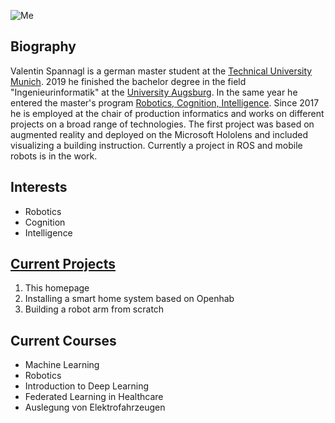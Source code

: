 ![Me](https://profile-images.xing.com/images/1f7e82c05504485a6932885c3b2afede-1/valentin-spannagl.1024x1024.jpg)

## Biography 
<a name="biography"></a> 

Valentin Spannagl is a german master student at the [Technical University Munich](https://www.tum.de). 2019 he finished the bachelor degree in the field "Ingenieurinformatik" at the [University Augsburg](https://www.uni-augsburg.de/de/). In the same year he entered the master's program [Robotics, Cognition, Intelligence](https://www.tum.de/en/studies/degree-programs/detail/robotics-cognition-intelligence-master-of-science-msc/). 
Since 2017 he is employed at the chair of production informatics and works on different projects on a broad range of technologies. The first project was based on augmented reality and deployed on the Microsoft Hololens and included visualizing a building instruction. Currently a project in ROS and mobile robots is in the work.

## Interests
<a name="interests"></a> 
 - Robotics
 - Cognition
 - Intelligence


## [Current Projects](/projects)
<a name="projects"></a> 
1. This homepage
2. Installing a smart home system based on Openhab
3. Building a robot arm from scratch

## Current Courses
<a name="courses"></a> 
 - Machine Learning
 - Robotics
 - Introduction to Deep Learning
 - Federated Learning in Healthcare
 - Auslegung von Elektrofahrzeugen
